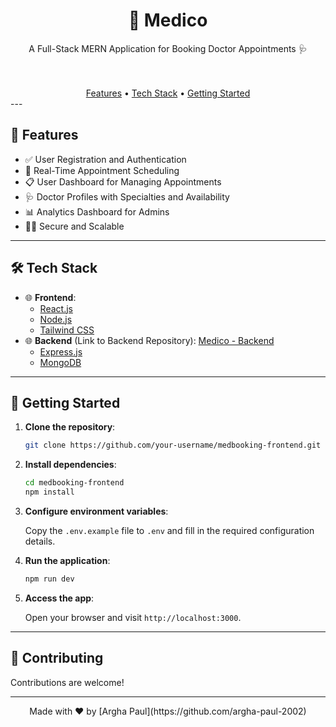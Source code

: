 <div align="center">
    <h1>🏥 Medico</h1>
    <p>
        A Full-Stack MERN Application for Booking Doctor Appointments 🩺
    </p>
</div>

<br>

<br>

<div align="center">
    <a href="#features">Features</a> •
    <a href="#tech-stack">Tech Stack</a> •
    <a href="#getting-started">Getting Started</a>
</div>
---

## 🚀 Features

- ✅ User Registration and Authentication
- 📅 Real-Time Appointment Scheduling
- 📋 User Dashboard for Managing Appointments
- 🩺 Doctor Profiles with Specialties and Availability
- 📊 Analytics Dashboard for Admins
- 🧑‍⚕️ Secure and Scalable

---

## 🛠️ Tech Stack

- 🌐 **Frontend**:
    - [React.js](https://reactjs.org/)
    - [Node.js](https://nodejs.org/)
    - [Tailwind CSS](https://tailwindcss.com/)
- 🌐 **Backend** (Link to Backend Repository): [Medico - Backend](https://github.com/argha-paul-2002/MERN_Doctor_Booking_Backend)
    - [Express.js](https://expressjs.com/)
    - [MongoDB](https://www.mongodb.com/)
---

## 🚦 Getting Started

1. **Clone the repository**:

    ```bash
    git clone https://github.com/your-username/medbooking-frontend.git
    ```

2. **Install dependencies**:

    ```bash
    cd medbooking-frontend
    npm install
    ```

3. **Configure environment variables**:

    Copy the `.env.example` file to `.env` and fill in the required configuration details.

4. **Run the application**:

    ```bash
    npm run dev
    ```

5. **Access the app**:

    Open your browser and visit `http://localhost:3000`.

---

## 🤝 Contributing

Contributions are welcome! 

---

<div align="center">
    Made with ❤️ by [Argha Paul](https://github.com/argha-paul-2002)
</div>
